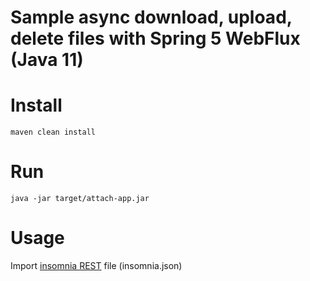 # Sample async download, upload, delete files with Spring 5 WebFlux (Java 11)

# Install

`maven clean install`

# Run

`java -jar target/attach-app.jar`

# Usage

Import [insomnia REST](https://insomnia.rest/) file (insomnia.json)

